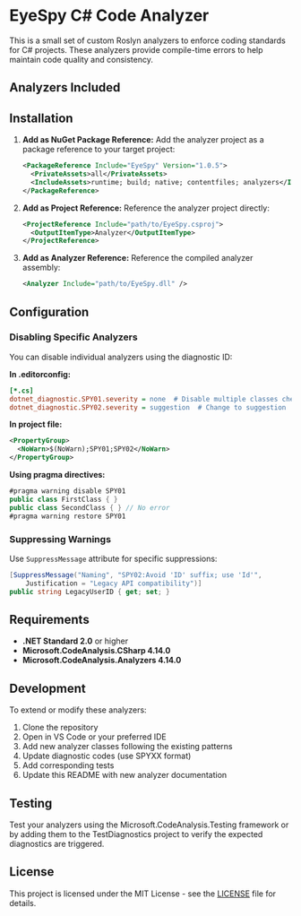# EyeSpy C# Code Analyzer

This is a small set of custom Roslyn analyzers to enforce coding standards for C# projects. These analyzers provide compile-time errors to help maintain code quality and consistency.

## Analyzers Included



## Installation

1. **Add as NuGet Package Reference:**
   Add the analyzer project as a package reference to your target project:
   ```xml
   <PackageReference Include="EyeSpy" Version="1.0.5">
     <PrivateAssets>all</PrivateAssets>
     <IncludeAssets>runtime; build; native; contentfiles; analyzers</IncludeAssets>
   </PackageReference>
   ```

2. **Add as Project Reference:**
   Reference the analyzer project directly:
   ```xml
   <ProjectReference Include="path/to/EyeSpy.csproj">
     <OutputItemType>Analyzer</OutputItemType>
   </ProjectReference>
   ```

3. **Add as Analyzer Reference:**
   Reference the compiled analyzer assembly:
   ```xml
   <Analyzer Include="path/to/EyeSpy.dll" />
   ```

## Configuration

### Disabling Specific Analyzers

You can disable individual analyzers using the diagnostic ID:

**In .editorconfig:**
```ini
[*.cs]
dotnet_diagnostic.SPY01.severity = none  # Disable multiple classes check
dotnet_diagnostic.SPY02.severity = suggestion  # Change to suggestion
```

**In project file:**
```xml
<PropertyGroup>
  <NoWarn>$(NoWarn);SPY01;SPY02</NoWarn>
</PropertyGroup>
```

**Using pragma directives:**
```csharp
#pragma warning disable SPY01
public class FirstClass { }
public class SecondClass { } // No error
#pragma warning restore SPY01
```

### Suppressing Warnings

Use `SuppressMessage` attribute for specific suppressions:
```csharp
[SuppressMessage("Naming", "SPY02:Avoid 'ID' suffix; use 'Id'", 
    Justification = "Legacy API compatibility")]
public string LegacyUserID { get; set; }
```

## Requirements

- **.NET Standard 2.0** or higher
- **Microsoft.CodeAnalysis.CSharp 4.14.0**
- **Microsoft.CodeAnalysis.Analyzers 4.14.0**

## Development

To extend or modify these analyzers:

1. Clone the repository
2. Open in VS Code or your preferred IDE
3. Add new analyzer classes following the existing patterns
4. Update diagnostic codes (use SPYXX format)
5. Add corresponding tests
6. Update this README with new analyzer documentation

## Testing

Test your analyzers using the Microsoft.CodeAnalysis.Testing framework or by adding them to the TestDiagnostics project to verify the expected diagnostics are triggered.

## License

This project is licensed under the MIT License - see the [LICENSE](LICENSE) file for details.